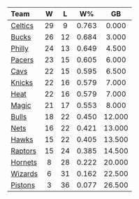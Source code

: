 | Team                            |  W  |  L  |  W%   |   GB   |
|:--------------------------------|:---:|:---:|:-----:|:------:|
| [Celtics](/r/bostonceltics)     | 29  |  9  | 0.763 | 0.000  |
| [Bucks](/r/MkeBucks)            | 26  | 12  | 0.684 | 3.000  |
| [Philly](/r/sixers)             | 24  | 13  | 0.649 | 4.500  |
| [Pacers](/r/pacers)             | 23  | 15  | 0.605 | 6.000  |
| [Cavs](/r/clevelandcavs)        | 22  | 15  | 0.595 | 6.500  |
| [Knicks](/r/NYKnicks)           | 22  | 16  | 0.579 | 7.000  |
| [Heat](/r/heat)                 | 22  | 16  | 0.579 | 7.000  |
| [Magic](/r/OrlandoMagic)        | 21  | 17  | 0.553 | 8.000  |
| [Bulls](/r/chicagobulls)        | 18  | 22  | 0.450 | 12.000 |
| [Nets](/r/GoNets)               | 16  | 22  | 0.421 | 13.000 |
| [Hawks](/r/AtlantaHawks)        | 15  | 22  | 0.405 | 13.500 |
| [Raptors](/r/torontoraptors)    | 15  | 24  | 0.385 | 14.500 |
| [Hornets](/r/CharlotteHornets)  |  8  | 28  | 0.222 | 20.000 |
| [Wizards](/r/washingtonwizards) |  6  | 31  | 0.162 | 22.500 |
| [Pistons](/r/DetroitPistons)    |  3  | 36  | 0.077 | 26.500 |